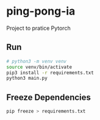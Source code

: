 # ping-pong-ia
Project to pratice Pytorch

## Run
```sh
# python3 -m venv venv
source venv/bin/activate 
pip3 install -r requirements.txt
python3 main.py
```

## Freeze Dependencies
```sh
pip freeze > requirements.txt
```
